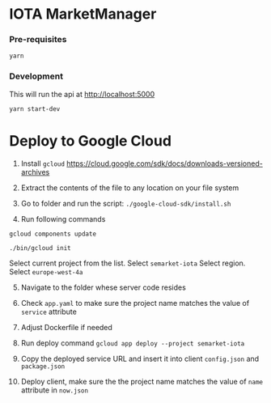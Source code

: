 # IOTA MarketManager

### Pre-requisites

```shell
yarn
```

### Development

This will run the api at <http://localhost:5000>

```shell
yarn start-dev
```


# Deploy to Google Cloud

1. Install `gcloud`
https://cloud.google.com/sdk/docs/downloads-versioned-archives

2. Extract the contents of the file to any location on your file system

3. Go to folder and run the script:
`./google-cloud-sdk/install.sh`

4. Run following commands
```
gcloud components update

./bin/gcloud init
```
Select current project from the list. Select `semarket-iota`
Select region. Select `europe-west-4a` 

5. Navigate to the folder whese server code resides

6. Check `app.yaml` to make sure the project name matches the value of `service` attribute

7. Adjust Dockerfile if needed

8. Run deploy command
`gcloud app deploy --project semarket-iota`

9. Copy the deployed service URL and insert it into client `config.json` and `package.json`

10. Deploy client, make sure the the project name matches the value of `name` attribute in `now.json`